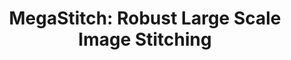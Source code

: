 ---
title: "MegaStitch: Robust Large Scale Image Stitching"
collection: publications
permalink: /publication/2021-MegaStitch
venue: 'TechRxiv'
paperurl: 'http://academicpages.github.io/files/2021-MegaStitch.pdf'
link: 'https://dx.doi.org/10.36227/techrxiv.16376304.v2'
citation: 'Zarei, Ariyan, Emmanuel Gonzalez, Nirav Merchant, Duke Pauli, Eric Lyons, and Kobus Barnard. 2021. &quot;MegaStitch:
Robust Large Scale Image Stitching.&quot; <i>TechRxiv</i>. doi:10.36227/techrxiv.16376304.v2'
---